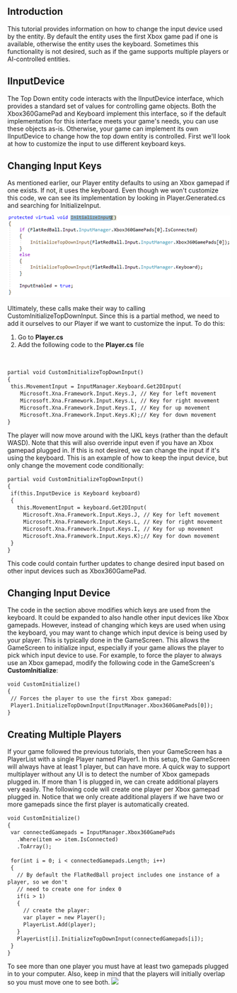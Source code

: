 ## Introduction

This tutorial provides information on how to change the input device used by the entity. By default the entity uses the first Xbox game pad if one is available, otherwise the entity uses the keyboard. Sometimes this functionality is not desired, such as if the game supports multiple players or AI-controlled entities.

## IInputDevice

The Top Down entity code interacts with the IInputDevice interface, which provides a standard set of values for controlling game objects. Both the Xbox360GamePad and Keyboard implement this interface, so if the default implementation for this interface meets your game's needs, you can use these objects as-is. Otherwise, your game can implement its own IInputDevice to change how the top down entity is controlled. First we'll look at how to customize the input to use different keyboard keys.

## Changing Input Keys

As mentioned earlier, our Player entity defaults to using an Xbox gamepad if one exists. If not, it uses the keyboard. Even though we won't customize this code, we can see its implementation by looking in Player.Generated.cs and searching for InitializeInput.

![](/media/2021-03-img_6043fa97cd7aa.png)

Ultimately, these calls make their way to calling CustomInitializeTopDownInput. Since this is a partial method, we need to add it ourselves to our Player if we want to customize the input. To do this:

1.  Go to **Player.cs**
2.  Add the following code to the **Player.cs** file

&nbsp;

    partial void CustomInitializeTopDownInput()
    {
     this.MovementInput = InputManager.Keyboard.Get2DInput(
        Microsoft.Xna.Framework.Input.Keys.J, // Key for left movement
        Microsoft.Xna.Framework.Input.Keys.L, // Key for right movement
        Microsoft.Xna.Framework.Input.Keys.I, // Key for up movement
        Microsoft.Xna.Framework.Input.Keys.K);// Key for down movement
    }

The player will now move around with the IJKL keys (rather than the default WASD). Note that this will also override input even if you have an Xbox gamepad plugged in. If this is not desired, we can change the input if it's using the keyboard. This is an example of how to keep the input device, but only change the movement code conditionally:

    partial void CustomInitializeTopDownInput()
    {
     if(this.InputDevice is Keyboard keyboard)
     {
       this.MovementInput = keyboard.Get2DInput(
         Microsoft.Xna.Framework.Input.Keys.J, // Key for left movement
         Microsoft.Xna.Framework.Input.Keys.L, // Key for right movement
         Microsoft.Xna.Framework.Input.Keys.I, // Key for up movement
         Microsoft.Xna.Framework.Input.Keys.K);// Key for down movement
     }
    }

This code could contain further updates to change desired input based on other input devices such as Xbox360GamePad.

## Changing Input Device

The code in the section above modifies which keys are used from the keyboard. It could be expanded to also handle other input devices like Xbox gamepads. However, instead of changing which keys are used when using the keyboard, you may want to change which input device is being used by your player. This is typically done in the GameScreen. This allows the GameScreen to initialize input, especially if your game allows the player to pick which input device to use. For example, to force the player to always use an Xbox gamepad, modify the following code in the GameScreen's **CustomInitialize**:

    void CustomInitialize()
    {
     // Forces the player to use the first Xbox gamepad:
     Player1.InitializeTopDownInput(InputManager.Xbox360GamePads[0]);
    }

## Creating Multiple Players

If your game followed the previous tutorials, then your GameScreen has a PlayerList with a single Player named Player1. In this setup, the GameScreen will always have at least 1 player, but can have more. A quick way to support multiplayer without any UI is to detect the number of Xbox gamepads plugged in. If more than 1 is plugged in, we can create additional players very easily. The following code will create one player per Xbox gamepad plugged in. Notice that we only create additional players if we have two or more gamepads since the first player is automatically created.

    void CustomInitialize()
    {
     var connectedGamepads = InputManager.Xbox360GamePads
       .Where(item => item.IsConnected)
       .ToArray();

     for(int i = 0; i < connectedGamepads.Length; i++)
     {
       // By default the FlatRedBall project includes one instance of a player, so we don't
       // need to create one for index 0
       if(i > 1)
       {
         // create the player:
         var player = new Player();
         PlayerList.Add(player);
       }
       PlayerList[i].InitializeTopDownInput(connectedGamepads[i]);
     }
    }

To see more than one player you must have at least two gamepads plugged in to your computer. Also, keep in mind that the players will initially overlap so you must move one to see both. [![](/wp-content/uploads/2020/09/2021_March_06_163127.gif)](/wp-content/uploads/2020/09/2021_March_06_163127.gif)  
